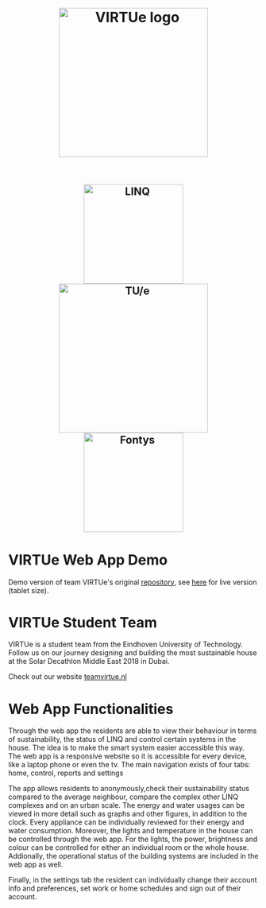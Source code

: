 <h1 align="center">
  <br>
  <img src="https://pbs.twimg.com/profile_images/910158554568515584/Gf6WD-iH_400x400.jpg" alt="VIRTUe logo" width="300">
  <br>
</h1>
<h2 align="center">
  <br>
   <img src="https://teamvirtue.nl/wp-content/uploads/LINQ_Logo_Black-300x138.png" alt="LINQ" width="200">
   <img src="https://storage-prtl-co.imgix.net/endor/organisations/1/logos/1539847178_TUe-logo-descriptor-line-scarlet-L.png" alt="TU/e" width="300">
   <img src="https://cdn.worldvectorlogo.com/logos/fontys-39.svg" alt="Fontys" width="200">
  <br>
</h2>

# VIRTUe Web App Demo

Demo version of team VIRTUe's original [repository](https://github.com/teamvirtue/webapp-react), see 
[here](https://teamvirtue.nl/webapp) for live version (tablet size).

# VIRTUe Student Team
VIRTUe is a student team from the Eindhoven University of Technology. Follow us on our journey designing and building
the most sustainable house at the Solar Decathlon Middle East 2018 in Dubai.

Check out our website [teamvirtue.nl](https://teamvirtue.nl/)

# Web App Functionalities
Through the web app the residents are able to view their behaviour in terms of sustainability, the status of LINQ and
control certain systems in the house. The idea is to make the smart system easier accessible this way. The web app is a
responsive website so it is accessible for every device, like a laptop phone or even the tv. The main navigation exists
of four tabs: home, control, reports and settings

The app allows residents to anonymously,check their sustainability status compared to the average neighbour, compare the
complex other LINQ complexes and on an urban scale. The energy and water usages can be viewed in more detail such as
graphs and other figures, in addition to the clock. Every appliance can be individually reviewed for their energy and
water consumption. Moreover, the lights and temperature in the house can be controlled through the web app. For the
lights, the power, brightness and colour can be controlled for either an individual room or the whole house. Addionally,
the operational status of the building systems are included in the web app as well.

Finally, in the settings tab the resident can individually change their account info and preferences, set work or home
schedules and sign out of their account.